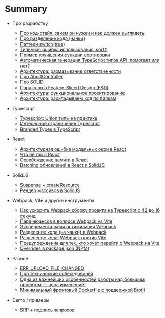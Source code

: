 # Summary

* Про разработку
  * [Про код-стайл, зачем он нужен и как должен выглядеть](./development/2024-01-17.md)
  * [Про разделение кода (чанки)](./development/2024-01-25.md)
  * [Паттерн switch(true)](./development/2024-01-27.md)
  * [Типичная ошибка использования .sort()](./development/2024-02-02.md)
  * [Пример улучшения функции сортировки](./development/2024-02-05.md)
  * [Автоматическая генерация TypeScript типов API, помогает или нет?](./development/2024-02-26.md)
  * [Архитектура: размазывание ответственности](./development/2025-01-15.md)
  * [Про AbortController](./development/2025-01-17.md)
  * [Про SOLID](./development/2025-01-25.md)
  * [Пара слов о Feature-Sliced Design (FSD)](./development/2025-01-31.md)
  * [Архитектура: функциональное проектирование](./development/2025-02-10.md)
  * [Архитектура: раскладываем код по папкам](./development/2025-02-13.md)

* Typescript
  * [Typescript: Union типы на практике](./typescript/2024-01-19.md)
  * [Интересное ограничение Typescript](./typescript/2025-02-08.md)
  * [Branded Types в TypeScript](./typescript/2025-02-22.md)

* React
  * [Архитектурная ошибка модальных окон в React](./react/2024-01-26.md)
  * [Что не так с React](./react/2025-01-14.md)
  * [Освобождение памяти в React](./react/2025-01-27.md)
  * [Batching обновлений в React и SolidJS](./react/2025-01-28.md)

* SolidJS
  * [Suspense + createResource](./solid/2025-01-12.md)
  * [Рендер массивов в SolidJS](./solid/2025-01-20.md)

* Webpack, Vite и другие инструменты
  * [Как ускорить Webpack сборку проекта на Typescript с 42 до 16 секунд](./tools/2024-01-02.md)
  * [Пара нюансов в вопросе Webpack vs Vite](./tools/2024-01-11.md)
  * [Экспериментальная оптимизация Webpack](./tools/2024-01-12.md)
  * [Разделение кода (на чанки) в Webpack](./tools/2024-02-06.md)
  * [Разделение кода: Webpack против Vite](./tools/2024-02-07.md)
  * [Предупреждение для тех, кто хочет перейти с Webpack на Vite](./tools/2025-01-07.md)
  * [Overrides в package.json (NPM)](./tools/2025-02-18.md)

* Разное
  * [ERR_UPLOAD_FILE_CHANGED](./other/2024-08-02.md)
  * [Про технические собеседования](./other/2024-08-03.md)
  * [Одна из важнейших особенностей работы над большим проектом — цена изменений!](./other/2025-02-16.md)
  * [Минимальный фронтовый Dockerfile с поддержкой Brotli](./other/2025-02-25.md)

* Demo / примеры
  * [SRP + подпись запросов](./demo/2024-07-06.md)
